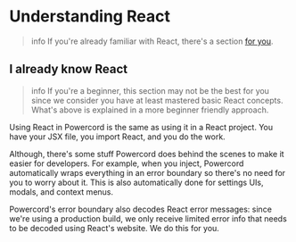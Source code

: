 <!--
  Copyright (c) 2020 aetheryx & Bowser65
  This work is licensed under a Creative Commons Attribution-NoDerivatives 4.0 International License.
  https://creativecommons.org/licenses/by-nd/4.0
-->

# Understanding React
>info
> If you're already familiar with React, there's a section [for you](#i-already-know-react).

## I already know React
>info
> If you're a beginner, this section may not be the best for you since we consider you have at least mastered basic
> React concepts. What's above is explained in a more beginner friendly approach.

Using React in Powercord is the same as using it in a React project. You have your JSX file, you import React, and
you do the work.

Although, there's some stuff Powercord does behind the scenes to make it easier for developers. For example, when you
inject, Powercord automatically wraps everything in an error boundary so there's no need for you to worry about it.
This is also automatically done for settings UIs, modals, and context menus.

Powercord's error boundary also decodes React error messages: since we're using a production build, we only receive
limited error info that needs to be decoded using React's website. We do this for you.
